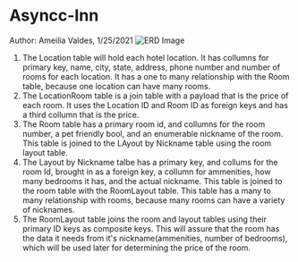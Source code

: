 # Asyncc-Inn
Author: Ameilia Valdes, 1/25/2021
![ERD Image]()

1. The Location table will hold each hotel location. It has collumns for primary key, name, city, state, address, phone number and number of rooms for each location. It has a one to many relationship with the Room table, because one location can have many rooms.
2. The LocationRoom table is a join table with a payload that is the price of each room. It uses the Location ID and Room ID as foreign keys and has a third collumn that is the price. 
3. The Room table has a primary room id, and collumns for the room number, a pet friendly bool, and an enumerable nickname of the room. This table is joined to the LAyout by Nickname table using the room layout table.
4. The Layout by Nickname talbe has a primary key, and collums for the room Id, brought in as a foreign key, a collumn for ammenities, how many bedrooms it has, and the actual nickname. This table is joined to the room table with the RoomLayout table. This table has a many to many relationship with rooms, because many rooms can have a variety of nicknames.
5. The RoomLayout table joins the room and layout tables using their primary ID keys as composite keys. This will assure that the room has the data it needs from it's nickname(ammenities, number of bedrooms), which will be used later for determining the price of the room.